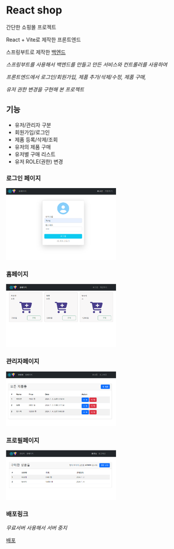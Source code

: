 # React shop

간단한 쇼핑몰 프로젝트

React + Vite로 제작한 프론트엔드

스프링부트로 제작한 <a href="https://github.com/KaengEE/shop-backend">백엔드</a>

_스프링부트를 사용해서 백엔드를 만들고 만든 서비스와 컨트롤러를 사용하여_

_프론트엔드에서 로그인/회원가입, 제품 추가/삭제/수정, 제품 구매,_

_유저 권한 변경을 구현해 본 프로젝트_

## 기능

- 유저/관리자 구분
- 회원가입/로그인
- 제품 등록/삭제/조회
- 유저의 제품 구매
- 유저별 구매 리스트
- 유저 ROLE(권한) 변경

### 로그인 페이지

<img src="./src/assets/login.png" style="width: 300px" />

### 홈페이지

<img src="./src/assets/homepage.png" style="width: 300px" />

### 관리자페이지

<img src="./src/assets/admin.png" style="width: 300px" />

### 프로필페이지

<img src="./src/assets/profilepage.png" style="width: 300px" />


### 배포링크

*무료서버 사용해서 서버 중지*

<a href="https://react-shop-kaengee.netlify.app/">배포</a>
